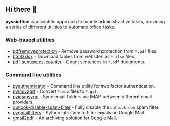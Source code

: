 ## Hi there 👋

**pyscioffice** is a scintific approach to handle administractive tasks, providing a series of different utilities to automate office tasks.

### Web-based utilities 

* [pdfremoveprotection](https://pyscioffice.github.io/pdfremoveprotection) - Remove password protection from `*.pdf` files. 
* [html2xlsx](https://pyscioffice.github.io/html2xlsx) - Download tables from websites as `*.xlsx` files.
* [pdf-sentences-counter](https://pyscioffice.github.io/pdf-sentences-counter) - Count sentences in `*.pdf` documents. 

### Command line utilities

* [pyauthenticator](https://github.com/pyscioffice/pyauthenticator) - Command line utility for two factor authentication. 
* [pymov2gif](https://github.com/pyscioffice/pymov2gif) - Convert `*.mov` files to `*.gif`.
* [pyimapsync](https://github.com/pyscioffice/pyimapsync) - Sync email folders via IMAP between different email providers. 
* [outlook-disable-spam-filter](https://github.com/pyscioffice/outlook-disable-spam-filter) - Fully disable the `outlook.com` spam filter.
* [pygmailfilters](https://github.com/pyscioffice/pygmailfilter) - Python interface to filter emails on Google Mail.
* [gmail2pdf](https://github.com/pyscioffice/gmail2pdf) - An archiving solution for Google Mail. 
